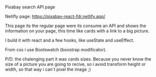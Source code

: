 Pixabay search API page

Netifly page: https://pixabay-react-fdr.netlify.app/

This page its the regular page were its consume an API and shows the information on your page, this time like cards with a link to a big picture.

I build it with react and a few hooks, like useState and useEffect.

From css i use Bootswatch (boostrap modificator).

P/D: the chalenging part it was cards sizes. Because you never know the size of a picture you are going to recive, so i avoid transform height or width, so that way i can´t pixel the image ;)